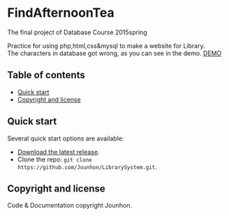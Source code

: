 # FindAfternoonTea
The final project of Database Course 2015spring   

Practice for using php,html,css&mysql to make a website for Library.  
The characters in database got wrong, as you can see in the demo.
[DEMO](http://workforland.azurewebsites.net/ls)  

## Table of contents

* [Quick start](#quick-start)
* [Copyright and license](#copyright-and-license)


## Quick start

Several quick start options are available:

* [Download the latest release](https://github.com/Jounhon/LibrarySystem/archive/master.zip).
* Clone the repo: `git clone https://github.com/Jounhon/LibrarySystem.git`.

## Copyright and license
Code & Documentation copyright Jounhon.